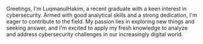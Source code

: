 Greetings, I'm LuqmanulHakim, a recent graduate with a keen interest in cybersecurity. Armed with good analytical skills and a strong dedication, I'm eager to contribute to the field. My passion lies in exploring new things and seeking answer, and I'm excited to apply my fresh knowledge to analyze and address cybersecurity challenges in our increasingly digital world.
